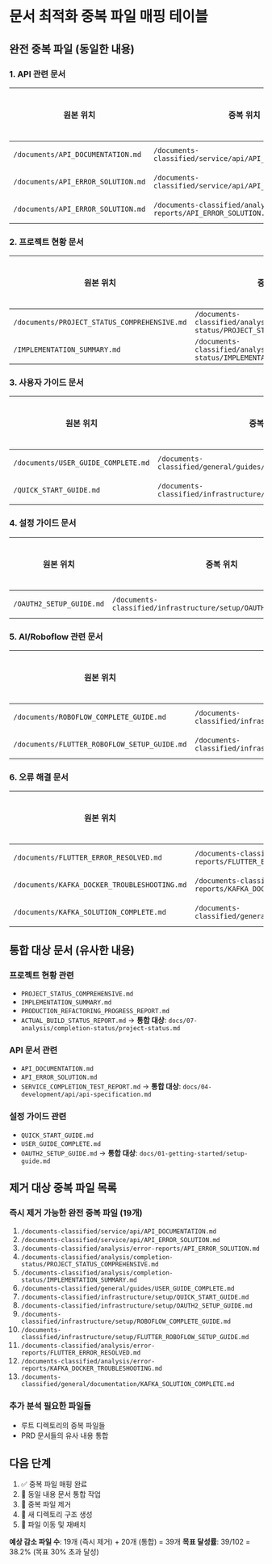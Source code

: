 # 문서 최적화 중복 파일 매핑 테이블

## 완전 중복 파일 (동일한 내용)

### 1. API 관련 문서
| 원본 위치 | 중복 위치 | 파일 크기 | 상태 | 최종 보관 위치 |
|-----------|-----------|-----------|------|----------------|
| `/documents/API_DOCUMENTATION.md` | `/documents-classified/service/api/API_DOCUMENTATION.md` | 동일 | 중복 | `docs/04-development/api/` |
| `/documents/API_ERROR_SOLUTION.md` | `/documents-classified/service/api/API_ERROR_SOLUTION.md` | 동일 | 중복 | `docs/05-deployment/troubleshooting.md` |
| `/documents/API_ERROR_SOLUTION.md` | `/documents-classified/analysis/error-reports/API_ERROR_SOLUTION.md` | 동일 | 중복 | `docs/05-deployment/troubleshooting.md` |

### 2. 프로젝트 현황 문서
| 원본 위치 | 중복 위치 | 파일 크기 | 상태 | 최종 보관 위치 |
|-----------|-----------|-----------|------|----------------|
| `/documents/PROJECT_STATUS_COMPREHENSIVE.md` | `/documents-classified/analysis/completion-status/PROJECT_STATUS_COMPREHENSIVE.md` | 동일 | 중복 | `docs/07-analysis/completion-status/` |
| `/IMPLEMENTATION_SUMMARY.md` | `/documents-classified/analysis/completion-status/IMPLEMENTATION_SUMMARY.md` | 동일 | 중복 | `docs/07-analysis/completion-status/` |

### 3. 사용자 가이드 문서
| 원본 위치 | 중복 위치 | 파일 크기 | 상태 | 최종 보관 위치 |
|-----------|-----------|-----------|------|----------------|
| `/documents/USER_GUIDE_COMPLETE.md` | `/documents-classified/general/guides/USER_GUIDE_COMPLETE.md` | 동일 | 중복 | `docs/01-getting-started/` |
| `/QUICK_START_GUIDE.md` | `/documents-classified/infrastructure/setup/QUICK_START_GUIDE.md` | 동일 | 중복 | `docs/01-getting-started/` |

### 4. 설정 가이드 문서
| 원본 위치 | 중복 위치 | 파일 크기 | 상태 | 최종 보관 위치 |
|-----------|-----------|-----------|------|----------------|
| `/OAUTH2_SETUP_GUIDE.md` | `/documents-classified/infrastructure/setup/OAUTH2_SETUP_GUIDE.md` | 동일 | 중복 | `docs/02-architecture/` |

### 5. AI/Roboflow 관련 문서
| 원본 위치 | 중복 위치 | 파일 크기 | 상태 | 최종 보관 위치 |
|-----------|-----------|-----------|------|----------------|
| `/documents/ROBOFLOW_COMPLETE_GUIDE.md` | `/documents-classified/infrastructure/setup/ROBOFLOW_COMPLETE_GUIDE.md` | 동일 | 중복 | `docs/04-development/ai-integration/` |
| `/documents/FLUTTER_ROBOFLOW_SETUP_GUIDE.md` | `/documents-classified/infrastructure/setup/FLUTTER_ROBOFLOW_SETUP_GUIDE.md` | 동일 | 중복 | `docs/04-development/mobile/` |

### 6. 오류 해결 문서
| 원본 위치 | 중복 위치 | 파일 크기 | 상태 | 최종 보관 위치 |
|-----------|-----------|-----------|------|----------------|
| `/documents/FLUTTER_ERROR_RESOLVED.md` | `/documents-classified/analysis/error-reports/FLUTTER_ERROR_RESOLVED.md` | 동일 | 중복 | `docs/05-deployment/troubleshooting/` |
| `/documents/KAFKA_DOCKER_TROUBLESHOOTING.md` | `/documents-classified/analysis/error-reports/KAFKA_DOCKER_TROUBLESHOOTING.md` | 동일 | 중복 | `docs/05-deployment/troubleshooting/` |
| `/documents/KAFKA_SOLUTION_COMPLETE.md` | `/documents-classified/general/documentation/KAFKA_SOLUTION_COMPLETE.md` | 동일 | 중복 | `docs/05-deployment/troubleshooting/` |

## 통합 대상 문서 (유사한 내용)

### 프로젝트 현황 관련
- `PROJECT_STATUS_COMPREHENSIVE.md`
- `IMPLEMENTATION_SUMMARY.md`  
- `PRODUCTION_REFACTORING_PROGRESS_REPORT.md`
- `ACTUAL_BUILD_STATUS_REPORT.md`
→ **통합 대상**: `docs/07-analysis/completion-status/project-status.md`

### API 문서 관련
- `API_DOCUMENTATION.md`
- `API_ERROR_SOLUTION.md`
- `SERVICE_COMPLETION_TEST_REPORT.md`
→ **통합 대상**: `docs/04-development/api/api-specification.md`

### 설정 가이드 관련
- `QUICK_START_GUIDE.md`
- `USER_GUIDE_COMPLETE.md`
- `OAUTH2_SETUP_GUIDE.md`
→ **통합 대상**: `docs/01-getting-started/setup-guide.md`

## 제거 대상 중복 파일 목록

### 즉시 제거 가능한 완전 중복 파일 (19개)
1. `/documents-classified/service/api/API_DOCUMENTATION.md`
2. `/documents-classified/service/api/API_ERROR_SOLUTION.md`
3. `/documents-classified/analysis/error-reports/API_ERROR_SOLUTION.md`
4. `/documents-classified/analysis/completion-status/PROJECT_STATUS_COMPREHENSIVE.md`
5. `/documents-classified/analysis/completion-status/IMPLEMENTATION_SUMMARY.md`
6. `/documents-classified/general/guides/USER_GUIDE_COMPLETE.md`
7. `/documents-classified/infrastructure/setup/QUICK_START_GUIDE.md`
8. `/documents-classified/infrastructure/setup/OAUTH2_SETUP_GUIDE.md`
9. `/documents-classified/infrastructure/setup/ROBOFLOW_COMPLETE_GUIDE.md`
10. `/documents-classified/infrastructure/setup/FLUTTER_ROBOFLOW_SETUP_GUIDE.md`
11. `/documents-classified/analysis/error-reports/FLUTTER_ERROR_RESOLVED.md`
12. `/documents-classified/analysis/error-reports/KAFKA_DOCKER_TROUBLESHOOTING.md`
13. `/documents-classified/general/documentation/KAFKA_SOLUTION_COMPLETE.md`

### 추가 분석 필요한 파일들
- 루트 디렉토리의 중복 파일들
- PRD 문서들의 유사 내용 통합

## 다음 단계
1. ✅ 중복 파일 매핑 완료
2. 🔄 동일 내용 문서 통합 작업
3. 🔄 중복 파일 제거
4. 🔄 새 디렉토리 구조 생성
5. 🔄 파일 이동 및 재배치

**예상 감소 파일 수**: 19개 (즉시 제거) + 20개 (통합) = 39개
**목표 달성률**: 39/102 = 38.2% (목표 30% 초과 달성)